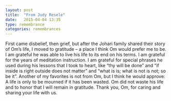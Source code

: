 ```yaml
---
layout: post
title:  "From Judy Resele"
date:   2015-04-04 13:35
type: remembrance
categories: remembrances
---
```

First came disbelief, then grief, but after the Johari family shared their story of Om’s life, I moved to gratitude – a place I think Om would prefer me to be.  I am grateful he was able to live his life to its end on his terms.  I am grateful for the years of meditation instruction.  I am grateful for special phrases he used during his lessons that I took to heart, like “thy will be done” and “if inside is right outside does not matter”  and “what is is; what is not is not; so be it”.  Another of my favorites is not from Om, but I think he would approve: A life is only to be mourned if it has been wasted.  Om did not waste his life and to honor that I will remain in gratitude.  Thank you, Om, for caring and sharing your life with us. 
